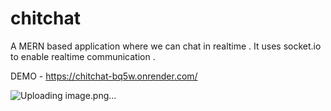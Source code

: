 # chitchat 

A MERN based application where we can chat in realtime . It uses socket.io to enable realtime communication .

DEMO - https://chitchat-bq5w.onrender.com/


![Uploading image.png…]()


